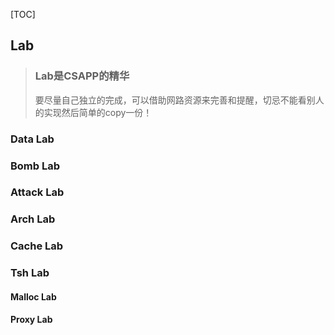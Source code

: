 [TOC]

## Lab

> ### Lab是CSAPP的精华
>
> 要尽量自己独立的完成，可以借助网路资源来完善和提醒，切忌不能看别人的实现然后简单的copy一份！

### Data Lab

### Bomb Lab

### Attack Lab

### Arch Lab

### Cache Lab

### Tsh Lab

#### Malloc Lab

#### Proxy Lab

